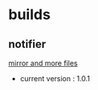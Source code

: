 # builds
## notifier

[mirror and more files](https://drive.google.com/drive/folders/1flHS59BguVR9vhL6VSBFUz4jmFIaydE_?usp=sharing)

* current version : 1.0.1

